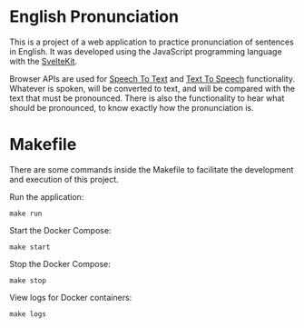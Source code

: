 # English Pronunciation

This is a project of a web application to practice pronunciation of sentences in English. It was developed using the JavaScript programming language with the [SvelteKit](https://kit.svelte.dev/).

Browser APIs are used for [Speech To Text](https://developer.mozilla.org/en-US/docs/Web/API/SpeechRecognition) and [Text To Speech](https://developer.mozilla.org/en-US/docs/Web/API/SpeechSynthesisUtterance) functionality. Whatever is spoken, will be converted to text, and will be compared with the text that must be pronounced. There is also the functionality to hear what should be pronounced, to know exactly how the pronunciation is.

# Makefile

There are some commands inside the Makefile to facilitate the development and execution of this project.

Run the application:

```
make run
```

Start the Docker Compose:

```
make start
```

Stop the Docker Compose:

```
make stop
```

View logs for Docker containers:

```
make logs
```
